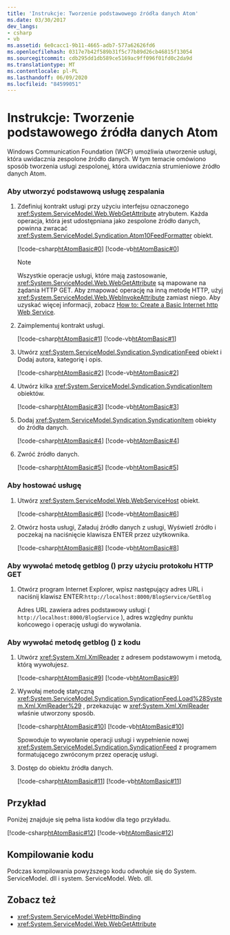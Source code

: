 ```yaml
---
title: 'Instrukcje: Tworzenie podstawowego źródła danych Atom'
ms.date: 03/30/2017
dev_langs:
- csharp
- vb
ms.assetid: 6e0cacc1-9b11-4665-adb7-577a62626fd6
ms.openlocfilehash: 0317e7b42f589b31f5c77b89d26cb46815f13054
ms.sourcegitcommit: cdb295dd1db589ce5169ac9ff096f01fd0c2da9d
ms.translationtype: MT
ms.contentlocale: pl-PL
ms.lasthandoff: 06/09/2020
ms.locfileid: "84599051"
---
```

# <a name="how-to-create-a-basic-atom-feed"></a>Instrukcje: Tworzenie podstawowego źródła danych Atom
Windows Communication Foundation (WCF) umożliwia utworzenie usługi, która uwidacznia zespolone źródło danych. W tym temacie omówiono sposób tworzenia usługi zespolonej, która uwidacznia strumieniowe źródło danych Atom.  
  
### <a name="to-create-a-basic-syndication-service"></a>Aby utworzyć podstawową usługę zespalania  
  
1. Zdefiniuj kontrakt usługi przy użyciu interfejsu oznaczonego <xref:System.ServiceModel.Web.WebGetAttribute> atrybutem. Każda operacja, która jest udostępniana jako zespolone źródło danych, powinna zwracać <xref:System.ServiceModel.Syndication.Atom10FeedFormatter> obiekt.  
  
     [!code-csharp[htAtomBasic#0](../../../../samples/snippets/csharp/VS_Snippets_CFX/htatombasic/cs/program.cs#0)]
     [!code-vb[htAtomBasic#0](../../../../samples/snippets/visualbasic/VS_Snippets_CFX/htatombasic/vb/program.vb#0)]  
  
    > [!NOTE]
    > Wszystkie operacje usługi, które mają zastosowanie, <xref:System.ServiceModel.Web.WebGetAttribute> są mapowane na żądania HTTP GET. Aby zmapować operację na inną metodę HTTP, użyj <xref:System.ServiceModel.Web.WebInvokeAttribute> zamiast niego. Aby uzyskać więcej informacji, zobacz [How to: Create a Basic Internet http Web Service](how-to-create-a-basic-wcf-web-http-service.md).  
  
2. Zaimplementuj kontrakt usługi.  
  
     [!code-csharp[htAtomBasic#1](../../../../samples/snippets/csharp/VS_Snippets_CFX/htatombasic/cs/program.cs#1)]
     [!code-vb[htAtomBasic#1](../../../../samples/snippets/visualbasic/VS_Snippets_CFX/htatombasic/vb/program.vb#1)]  
  
3. Utwórz <xref:System.ServiceModel.Syndication.SyndicationFeed> obiekt i Dodaj autora, kategorię i opis.  
  
     [!code-csharp[htAtomBasic#2](../../../../samples/snippets/csharp/VS_Snippets_CFX/htatombasic/cs/program.cs#2)]
     [!code-vb[htAtomBasic#2](../../../../samples/snippets/visualbasic/VS_Snippets_CFX/htatombasic/vb/program.vb#2)]  
  
4. Utwórz kilka <xref:System.ServiceModel.Syndication.SyndicationItem> obiektów.  
  
     [!code-csharp[htAtomBasic#3](../../../../samples/snippets/csharp/VS_Snippets_CFX/htatombasic/cs/program.cs#3)]
     [!code-vb[htAtomBasic#3](../../../../samples/snippets/visualbasic/VS_Snippets_CFX/htatombasic/vb/program.vb#3)]  
  
5. Dodaj <xref:System.ServiceModel.Syndication.SyndicationItem> obiekty do źródła danych.  
  
     [!code-csharp[htAtomBasic#4](../../../../samples/snippets/csharp/VS_Snippets_CFX/htatombasic/cs/program.cs#4)]
     [!code-vb[htAtomBasic#4](../../../../samples/snippets/visualbasic/VS_Snippets_CFX/htatombasic/vb/program.vb#4)]  
  
6. Zwróć źródło danych.  
  
     [!code-csharp[htAtomBasic#5](../../../../samples/snippets/csharp/VS_Snippets_CFX/htatombasic/cs/program.cs#5)]
     [!code-vb[htAtomBasic#5](../../../../samples/snippets/visualbasic/VS_Snippets_CFX/htatombasic/vb/program.vb#5)]  
  
### <a name="to-host-the-service"></a>Aby hostować usługę  
  
1. Utwórz <xref:System.ServiceModel.Web.WebServiceHost> obiekt.  
  
     [!code-csharp[htAtomBasic#6](../../../../samples/snippets/csharp/VS_Snippets_CFX/htatombasic/cs/program.cs#6)]
     [!code-vb[htAtomBasic#6](../../../../samples/snippets/visualbasic/VS_Snippets_CFX/htatombasic/vb/program.vb#6)]  
  
2. Otwórz hosta usługi, Załaduj źródło danych z usługi, Wyświetl źródło i poczekaj na naciśnięcie klawisza ENTER przez użytkownika.  
  
     [!code-csharp[htAtomBasic#8](../../../../samples/snippets/csharp/VS_Snippets_CFX/htatombasic/cs/program.cs#8)]
     [!code-vb[htAtomBasic#8](../../../../samples/snippets/visualbasic/VS_Snippets_CFX/htatombasic/vb/program.vb#8)]  
  
### <a name="to-call-getblog-with-an-http-get"></a>Aby wywołać metodę getblog () przy użyciu protokołu HTTP GET  
  
1. Otwórz program Internet Explorer, wpisz następujący adres URL i naciśnij klawisz ENTER:`http://localhost:8000/BlogService/GetBlog`  
  
     Adres URL zawiera adres podstawowy usługi ( `http://localhost:8000/BlogService` ), adres względny punktu końcowego i operację usługi do wywołania.  
  
### <a name="to-call-getblog-from-code"></a>Aby wywołać metodę getblog () z kodu  
  
1. Utwórz <xref:System.Xml.XmlReader> z adresem podstawowym i metodą, którą wywołujesz.  
  
     [!code-csharp[htAtomBasic#9](../../../../samples/snippets/csharp/VS_Snippets_CFX/htatombasic/cs/snippets.cs#9)]
     [!code-vb[htAtomBasic#9](../../../../samples/snippets/visualbasic/VS_Snippets_CFX/htatombasic/vb/snippets.vb#9)]  
  
2. Wywołaj metodę statyczną <xref:System.ServiceModel.Syndication.SyndicationFeed.Load%28System.Xml.XmlReader%29> , przekazując w <xref:System.Xml.XmlReader> właśnie utworzony sposób.  
  
     [!code-csharp[htAtomBasic#10](../../../../samples/snippets/csharp/VS_Snippets_CFX/htatombasic/cs/snippets.cs#10)]
     [!code-vb[htAtomBasic#10](../../../../samples/snippets/visualbasic/VS_Snippets_CFX/htatombasic/vb/snippets.vb#10)]  
  
     Spowoduje to wywołanie operacji usługi i wypełnienie nowej <xref:System.ServiceModel.Syndication.SyndicationFeed> z programem formatującego zwróconym przez operację usługi.  
  
3. Dostęp do obiektu źródła danych.  
  
     [!code-csharp[htAtomBasic#11](../../../../samples/snippets/csharp/VS_Snippets_CFX/htatombasic/cs/snippets.cs#11)]
     [!code-vb[htAtomBasic#11](../../../../samples/snippets/visualbasic/VS_Snippets_CFX/htatombasic/vb/snippets.vb#11)]  
  
## <a name="example"></a>Przykład  
 Poniżej znajduje się pełna lista kodów dla tego przykładu.  
  
 [!code-csharp[htAtomBasic#12](../../../../samples/snippets/csharp/VS_Snippets_CFX/htatombasic/cs/program.cs#12)]
 [!code-vb[htAtomBasic#12](../../../../samples/snippets/visualbasic/VS_Snippets_CFX/htatombasic/vb/program.vb#12)]  
  
## <a name="compiling-the-code"></a>Kompilowanie kodu  
 Podczas kompilowania powyższego kodu odwołuje się do System. ServiceModel. dll i system. ServiceModel. Web. dll.  
  
## <a name="see-also"></a>Zobacz też

- <xref:System.ServiceModel.WebHttpBinding>
- <xref:System.ServiceModel.Web.WebGetAttribute>
